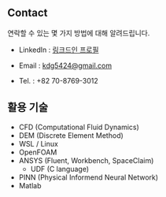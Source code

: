 ## Contact

연락할 수 있는 몇 가지 방법에 대해 알려드립니다.

* LinkedIn : [링크드인 프로필](https://www.linkedin.com/in/donggyu-kim-072b51231/)

* Email : kdg5424@gmail.com

* Tel. : +82 70-8769-3012

## 활용 기술

* CFD (Computational Fluid Dynamics)
* DEM (Discrete Element Method)
* WSL / Linux
* OpenFOAM
* ANSYS (Fluent, Workbench, SpaceClaim)
    * UDF (C language)
* PINN (Physical Informend Neural Network)
* Matlab